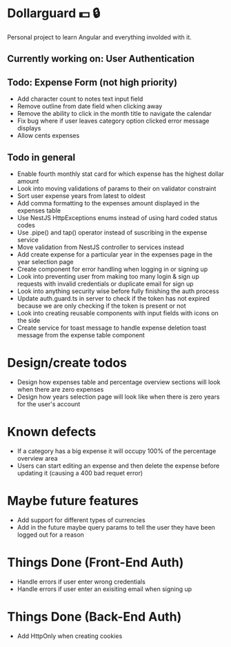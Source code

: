 # Dollarguard :dollar: :lock: 

Personal project to learn Angular and everything involded with it.

## Currently working on: User Authentication

## Todo: Expense Form (not high priority)
- Add character count to notes text input field
- Remove outline from date field when clicking away
- Remove the ability to click in the month title to navigate the calendar
- Fix bug where if user leaves category option clicked error message displays
- Allow cents expenses

## Todo in general
- Enable fourth monthly stat card for which expense has the highest dollar amount
- Look into moving validations of params to their on validator constraint
- Sort user expense years from latest to oldest
- Add comma formatting to the expenses amount displayed in the expenses table
- Use NestJS HttpExceptions enums instead of using hard coded status codes
- Use .pipe() and tap() operator instead of suscribing in the expense service
- Move validation from NestJS controller to services instead
- Add create expense for a particular year in the expenses page in the year selection page
- Create component for error handling when logging in or signing up
- Look into preventing user from making too many login & sign up requests with invalid credentials or duplicate email for sign up
- Look into anything security wise before fully finishing the auth process
- Update auth.guard.ts in server to check if the token has not expired because we are only checking if the token is present or not
- Look into creating reusable components with input fields with icons on the side
- Create service for toast message to handle expense deletion toast message from the expense table component

# Design/create todos
- Design how expenses table and percentage overview sections will look when there are zero expenses
- Design how years selection page will look like when there is zero years for the user's account

# Known defects
- If a category has a big expense it will occupy 100% of the percentage overview area
- Users can start editing an expense and then delete the expense before updating it (causing a 400 bad requet error)

# Maybe future features
- Add support for different types of currencies
- Add in the future maybe query params to tell the user they have been logged out for a reason

# Things Done (Front-End Auth)
- Handle errors if user enter wrong credentials
- Handle errors if user enter an exisiting email when signing up

# Things Done (Back-End Auth)
- Add HttpOnly when creating cookies